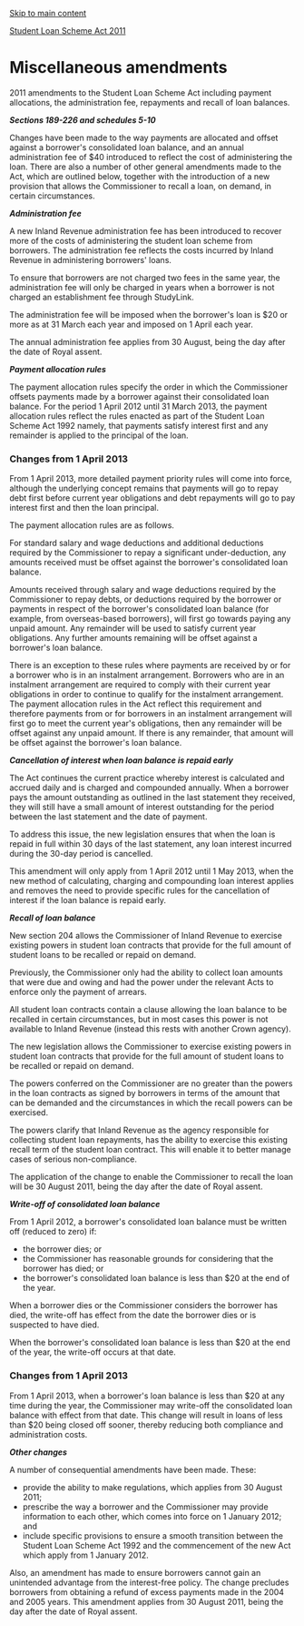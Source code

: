 [Skip to main content](#main-content-tt)

[Student Loan Scheme Act 2011](/new-legislation/act-articles/student-loan-scheme-act-2011 "Student Loan Scheme Act 2011")

Miscellaneous amendments
========================

2011 amendments to the Student Loan Scheme Act including payment allocations, the administration fee, repayments and recall of loan balances.

_**Sections 189-226 and schedules 5-10**_

Changes have been made to the way payments are allocated and offset against a borrower's consolidated loan balance, and an annual administration fee of $40 introduced to reflect the cost of administering the loan. There are also a number of other general amendments made to the Act, which are outlined below, together with the introduction of a new provision that allows the Commissioner to recall a loan, on demand, in certain circumstances.

**_Administration fee_**

A new Inland Revenue administration fee has been introduced to recover more of the costs of administering the student loan scheme from borrowers. The administration fee reflects the costs incurred by Inland Revenue in administering borrowers' loans.

To ensure that borrowers are not charged two fees in the same year, the administration fee will only be charged in years when a borrower is not charged an establishment fee through StudyLink.

The administration fee will be imposed when the borrower's loan is $20 or more as at 31 March each year and imposed on 1 April each year.

The annual administration fee applies from 30 August, being the day after the date of Royal assent.

**_Payment allocation rules_**

The payment allocation rules specify the order in which the Commissioner offsets payments made by a borrower against their consolidated loan balance. For the period 1 April 2012 until 31 March 2013, the payment allocation rules reflect the rules enacted as part of the Student Loan Scheme Act 1992 namely, that payments satisfy interest first and any remainder is applied to the principal of the loan.

### Changes from 1 April 2013

From 1 April 2013, more detailed payment priority rules will come into force, although the underlying concept remains that payments will go to repay debt first before current year obligations and debt repayments will go to pay interest first and then the loan principal.

The payment allocation rules are as follows.

For standard salary and wage deductions and additional deductions required by the Commissioner to repay a significant under-deduction, any amounts received must be offset against the borrower's consolidated loan balance.

Amounts received through salary and wage deductions required by the Commissioner to repay debts, or deductions required by the borrower or payments in respect of the borrower's consolidated loan balance (for example, from overseas-based borrowers), will first go towards paying any unpaid amount. Any remainder will be used to satisfy current year obligations. Any further amounts remaining will be offset against a borrower's loan balance.

There is an exception to these rules where payments are received by or for a borrower who is in an instalment arrangement. Borrowers who are in an instalment arrangement are required to comply with their current year obligations in order to continue to qualify for the instalment arrangement. The payment allocation rules in the Act reflect this requirement and therefore payments from or for borrowers in an instalment arrangement will first go to meet the current year's obligations, then any remainder will be offset against any unpaid amount. If there is any remainder, that amount will be offset against the borrower's loan balance.

**_Cancellation of interest when loan balance is repaid early_**

The Act continues the current practice whereby interest is calculated and accrued daily and is charged and compounded annually. When a borrower pays the amount outstanding as outlined in the last statement they received, they will still have a small amount of interest outstanding for the period between the last statement and the date of payment.

To address this issue, the new legislation ensures that when the loan is repaid in full within 30 days of the last statement, any loan interest incurred during the 30-day period is cancelled.

This amendment will only apply from 1 April 2012 until 1 May 2013, when the new method of calculating, charging and compounding loan interest applies and removes the need to provide specific rules for the cancellation of interest if the loan balance is repaid early.

**_Recall of loan balance_**

New section 204 allows the Commissioner of Inland Revenue to exercise existing powers in student loan contracts that provide for the full amount of student loans to be recalled or repaid on demand.

Previously, the Commissioner only had the ability to collect loan amounts that were due and owing and had the power under the relevant Acts to enforce only the payment of arrears.

All student loan contracts contain a clause allowing the loan balance to be recalled in certain circumstances, but in most cases this power is not available to Inland Revenue (instead this rests with another Crown agency).

The new legislation allows the Commissioner to exercise existing powers in student loan contracts that provide for the full amount of student loans to be recalled or repaid on demand.

The powers conferred on the Commissioner are no greater than the powers in the loan contracts as signed by borrowers in terms of the amount that can be demanded and the circumstances in which the recall powers can be exercised.

The powers clarify that Inland Revenue as the agency responsible for collecting student loan repayments, has the ability to exercise this existing recall term of the student loan contract. This will enable it to better manage cases of serious non-compliance.

The application of the change to enable the Commissioner to recall the loan will be 30 August 2011, being the day after the date of Royal assent.

**_Write-off of consolidated loan balance_**

From 1 April 2012, a borrower's consolidated loan balance must be written off (reduced to zero) if:

*   the borrower dies; or
*   the Commissioner has reasonable grounds for considering that the borrower has died; or
*   the borrower's consolidated loan balance is less than $20 at the end of the year.

When a borrower dies or the Commissioner considers the borrower has died, the write-off has effect from the date the borrower dies or is suspected to have died.

When the borrower's consolidated loan balance is less than $20 at the end of the year, the write-off occurs at that date.

### Changes from 1 April 2013

From 1 April 2013, when a borrower's loan balance is less than $20 at any time during the year, the Commissioner may write-off the consolidated loan balance with effect from that date. This change will result in loans of less than $20 being closed off sooner, thereby reducing both compliance and administration costs.

**_Other changes_**

A number of consequential amendments have been made. These:

*   provide the ability to make regulations, which applies from 30 August 2011;
*   prescribe the way a borrower and the Commissioner may provide information to each other, which comes into force on 1 January 2012; and
*   include specific provisions to ensure a smooth transition between the Student Loan Scheme Act 1992 and the commencement of the new Act which apply from 1 January 2012.

Also, an amendment has made to ensure borrowers cannot gain an unintended advantage from the interest-free policy. The change precludes borrowers from obtaining a refund of excess payments made in the 2004 and 2005 years. This amendment applies from 30 August 2011, being the day after the date of Royal assent.